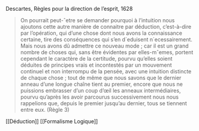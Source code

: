 Descartes, Règles pour la direction de l’esprit, 1628

>On pourrait peut-ˆetre se demander pourquoi à l’intuition nous ajoutons cette autre manière de connaitre par déduction, c’est-à-dire par l’opération, qui d’une chose dont nous avons la connaissance certaine, tire des conséquences qui s’en d´eduisent n´ecessairement. Mais nous avons dû admettre ce nouveau mode ; car il est un grand nombre de choses qui, sans être évidentes par elles-mˆemes, portent cependant le caractère de la certitude, pourvu qu’elles soient déduites de principes vrais et incontestés par un mouvement continuel et non interrompu de la pensée, avec une intuition distincte de chaque chose ; tout de même que nous savons que le dernier anneau d’une longue chaîne tient au premier, encore que nous ne puissions embrasser d’un coup d’œil les anneaux intermédiaires, pourvu qu’après les avoir parcourus successivement nous nous rappelions que, depuis le premier jusqu’au dernier, tous se tiennent entre eux. (Règle 3)

[[Déduction]]
[[Formalisme Logique]]
